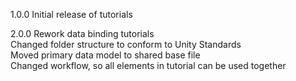 ﻿1.0.0 Initial release of tutorials

2.0.0 Rework data binding tutorials<br/>
Changed folder structure to conform to Unity Standards<br/>
Moved primary data model to shared base file<br/>
Changed workflow, so all elements in tutorial can be used together